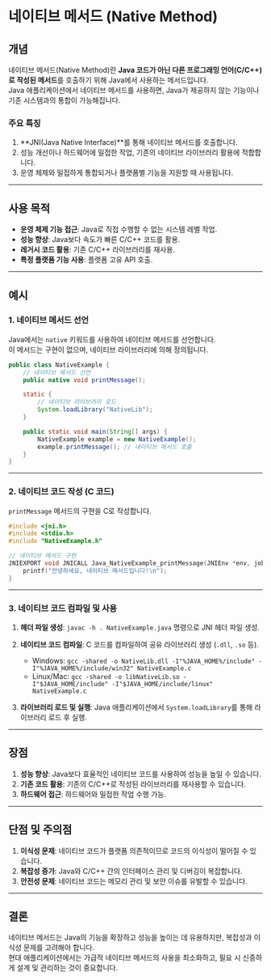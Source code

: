 
# 네이티브 메서드 (Native Method)

## 개념
네이티브 메서드(Native Method)란 **Java 코드가 아닌 다른 프로그래밍 언어(C/C++)로 작성된 메서드**를 호출하기 위해 Java에서 사용하는 메서드입니다.  
Java 애플리케이션에서 네이티브 메서드를 사용하면, Java가 제공하지 않는 기능이나 기존 시스템과의 통합이 가능해집니다.

### 주요 특징
1. **JNI(Java Native Interface)**를 통해 네이티브 메서드를 호출합니다.
2. 성능 개선이나 하드웨어에 밀접한 작업, 기존의 네이티브 라이브러리 활용에 적합합니다.
3. 운영 체제와 밀접하게 통합되거나 플랫폼별 기능을 지원할 때 사용됩니다.

---

## 사용 목적
- **운영 체제 기능 접근**: Java로 직접 수행할 수 없는 시스템 레벨 작업.
- **성능 향상**: Java보다 속도가 빠른 C/C++ 코드를 활용.
- **레거시 코드 활용**: 기존 C/C++ 라이브러리를 재사용.
- **특정 플랫폼 기능 사용**: 플랫폼 고유 API 호출.

---

## 예시

### 1. 네이티브 메서드 선언
Java에서는 `native` 키워드를 사용하여 네이티브 메서드를 선언합니다.  
이 메서드는 구현이 없으며, 네이티브 라이브러리에 의해 정의됩니다.

```java
public class NativeExample {
    // 네이티브 메서드 선언
    public native void printMessage();

    static {
        // 네이티브 라이브러리 로드
        System.loadLibrary("NativeLib");
    }

    public static void main(String[] args) {
        NativeExample example = new NativeExample();
        example.printMessage(); // 네이티브 메서드 호출
    }
}
```

---

### 2. 네이티브 코드 작성 (C 코드)
`printMessage` 메서드의 구현을 C로 작성합니다.

```c
#include <jni.h>
#include <stdio.h>
#include "NativeExample.h"

// 네이티브 메서드 구현
JNIEXPORT void JNICALL Java_NativeExample_printMessage(JNIEnv *env, jobject obj) {
    printf("안녕하세요, 네이티브 메서드입니다!\n");
}
```

---

### 3. 네이티브 코드 컴파일 및 사용
1. **헤더 파일 생성**: `javac -h . NativeExample.java` 명령으로 JNI 헤더 파일 생성.
2. **네이티브 코드 컴파일**: C 코드를 컴파일하여 공유 라이브러리 생성 (`.dll`, `.so` 등).
    - Windows: `gcc -shared -o NativeLib.dll -I"%JAVA_HOME%/include" -I"%JAVA_HOME%/include/win32" NativeExample.c`
    - Linux/Mac: `gcc -shared -o libNativeLib.so -I"$JAVA_HOME/include" -I"$JAVA_HOME/include/linux" NativeExample.c`

3. **라이브러리 로드 및 실행**: Java 애플리케이션에서 `System.loadLibrary`를 통해 라이브러리 로드 후 실행.

---

## 장점
1. **성능 향상**: Java보다 효율적인 네이티브 코드를 사용하여 성능을 높일 수 있습니다.
2. **기존 코드 활용**: 기존의 C/C++로 작성된 라이브러리를 재사용할 수 있습니다.
3. **하드웨어 접근**: 하드웨어와 밀접한 작업 수행 가능.

---

## 단점 및 주의점
1. **이식성 문제**: 네이티브 코드가 플랫폼 의존적이므로 코드의 이식성이 떨어질 수 있습니다.
2. **복잡성 증가**: Java와 C/C++ 간의 인터페이스 관리 및 디버깅이 복잡합니다.
3. **안전성 문제**: 네이티브 코드는 메모리 관리 및 보안 이슈를 유발할 수 있습니다.

---

## 결론
네이티브 메서드는 Java의 기능을 확장하고 성능을 높이는 데 유용하지만, 복잡성과 이식성 문제를 고려해야 합니다.  
현대 애플리케이션에서는 가급적 네이티브 메서드의 사용을 최소화하고, 필요 시 신중하게 설계 및 관리하는 것이 중요합니다.
